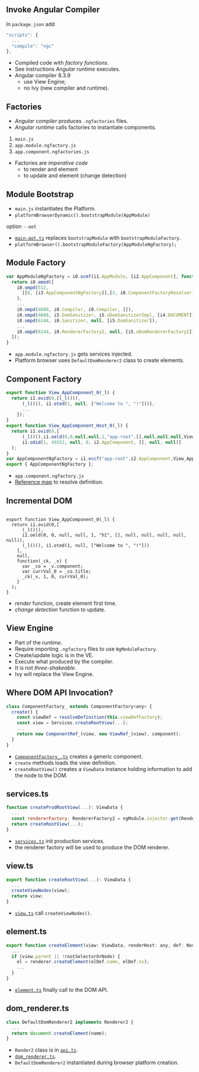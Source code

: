 ## Invoke Angular Compiler

 In `package.json` add

```javascript
"scripts": {
  ...
  "compile": "ngc"
},
```

- Compiled code with *factory functions*.
- See instructions *Angular runtime* executes.
- Angular compiler 8.3.9
  - use View Engine;
  - no Ivy (new compiler and runtime).


## Factories

- *Angular compiler* produces `.ngfactories` files.
- *Angular runtime* calls factories to instantiate components.
1. `main.js`
1. `app.module.ngfactory.js`
2. `app.component.ngfactories.js`

- Factories are *imperative code*
  - to render and element
  - to update and element (change detection)


## Module Bootstrap

- `main.js` instantiates the Platform.
- `platformBrowserDynamic().bootstrapModule(AppModule)`

option `--aot`

- [`main-aot.ts`](https://github.com/angular/angular.io/blob/281efb9ca0d278b36e2e7fa0850a807d7005e50b/public/docs/_examples/upgrade-phonecat-3-router/ts/app/main-aot.ts#L7) replaces `bootstrapModule` with `bootstrapModuleFactory`.
- `platformBrowser().bootstrapModuleFactory(AppModuleNgFactory);`


## Module Factory

```javascript
var AppModuleNgFactory = i0.ocmf(i1.AppModule, [i2.AppComponent], function(_l) {
  return i0.omod([
    i0.ompd(512,
      [[8, [i3.AppComponentNgFactory]],[3, i0.ComponentFactoryResolver],i0.NgModuleRef]
    ),
    ...
    i0.ompd(4608, i0.Compiler, i0.Compiler, []),
    i0.ompd(4608, i5.DomSanitizer, i5.oDomSanitizerImpl, [i4.DOCUMENT]),
    i0.ompd(6144, i0.Sanitizer, null, [i5.DomSanitizer]),
    ...
    i0.ompd(6144, i0.RendererFactory2, null, [i5.oDomRendererFactory2]),
  ]);
}
```

- `app.module.ngfactory.js` gets services injected.
- Platform browser uses `DefaultDomRenderer2` class to create elements.


## Component Factory

```javascript
export function View_AppComponent_0(_l) {
  return i1.ovid(0,[(_l()(),
      (_l()(), i1.oted(1, null, ["Welcome to ", "!"]))],
      ...
    });
}
export function View_AppComponent_Host_0(_l) {
  return i1.ovid(0,[
      (_l()(),i1.oeld(0,0,null,null,1,"app-root",[],null,null,null,View_AppComponent_0)),
      i1.odid(1, 49152, null, 0, i2.AppComponent, [], null, null)]
  );
}
var AppComponentNgFactory = i1.occf("app-root",i2.AppComponent,View_AppComponent_Host_0);
export { AppComponentNgFactory };
```

- `app.component.ngfactory.js`
- [Reference map](https://github.com/angular/angular/blob/1d429b216556911edc4b0675ece4cb9081967155/packages/platform-browser-dynamic/src/compiler_reflector.ts#L55) to resolve definition.


## Incremental DOM

<pre><code class="hljs" data-line-numbers="3-5,8-12" data-trim data-noescape>
export function View_AppComponent_0(_l) {
  return i1.ovid(0,[
      (_l()(),
      i1.oeld(0, 0, null, null, 1, "h1", [], null, null, null, null, null)),
      (_l()(), i1.oted(1, null, ["Welcome to ", "!"]))
    ],
    null,
    function(_ck, _v) {
      var _co = _v.component;
      var currVal_0 = _co.title;
      _ck(_v, 1, 0, currVal_0);
    }
  );
}
</code></pre>

- *render* function, create element first time.
- *change detection* function to update.


## View Engine

- Part of the *runtime*.
- Require importing `.ngfactory` files to use `NgModuleFactory`.
- Create/update logic is in the VE.
- Execute what produced by the compiler.
- It is not *three-shakeable*.
- Ivy will replace the View Engine.


## Where DOM API Invocation?

```javascript
class ComponentFactory_ extends ComponentFactory<any> {
  create() {
    const viewDef = resolveDefinition(this.viewDefFactory);
    const view = Services.createRootView(...);
    ...
    return new ComponentRef_(view, new ViewRef_(view), component);
  }
}
```

- [`ComponentFactory_.ts`](https://github.com/angular/angular/blob/1d429b216556911edc4b0675ece4cb9081967155/packages/core/src/view/refs.ts#L84) creates a generic component.
- `create` methods loads the view definition.
- `createRootView()` creates a `ViewData` instance holding information to add the node to the DOM. 


## services.ts

```javascript
function createProdRootView(...): ViewData {
  ...
  const rendererFactory: RendererFactory2 = ngModule.injector.get(RendererFactory2);
  return createRootView(...);
}
```

- [`services.ts`](https://github.com/angular/angular/blob/1d429b216556911edc4b0675ece4cb9081967155/packages/core/src/view/services.ts#L61) init production services.
- the renderer factory will be used to produce the DOM renderer.


## view.ts

```javascript
export function createRootView(...): ViewData {
  ...
  createViewNodes(view);
  return view;
}
```

- [`view.ts`](https://github.com/angular/angular/blob/1d429b216556911edc4b0675ece4cb9081967155/packages/core/src/view/view.ts#L207) call `createViewNodes()`.


## element.ts

```javascript
export function createElement(view: ViewData, renderHost: any, def: NodeDef): ElementData {
  ...
  if (view.parent || !rootSelectorOrNode) {
    el = renderer.createElement(elDef.name, elDef.ns);
    ...
  }
}
```

- [`element.ts`](https://github.com/angular/angular/blob/1d429b216556911edc4b0675ece4cb9081967155/packages/core/src/view/element.ts#L151) finally call to the DOM API.


## dom_renderer.ts

```javascript
class DefaultDomRenderer2 implements Renderer2 {
  ...
  return document.createElement(name);
}
```

- `Render2` class is in [`api.ts`](https://github.com/angular/angular/blob/1d429b216556911edc4b0675ece4cb9081967155/packages/core/src/render/api.ts#L108).
- [`dom_renderer.ts`](https://github.com/angular/angular/blob/1d429b216556911edc4b0675ece4cb9081967155/packages/platform-browser/src/dom/dom_renderer.ts#L115).
- `DefaultDomRenderer2` instantiated during browser platform creation.